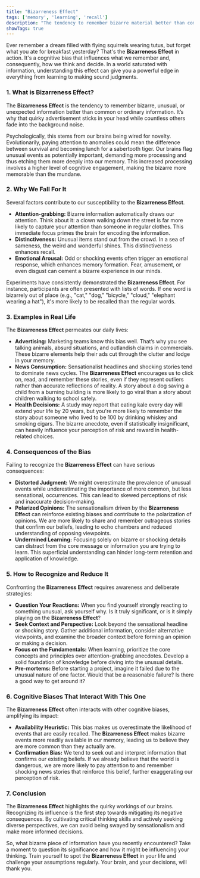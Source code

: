 ```yaml
---
title: "Bizarreness Effect"
tags: ['memory', 'learning', 'recall']
description: "The tendency to remember bizarre material better than common material."
showTags: true
---
```



Ever remember a dream filled with flying squirrels wearing tutus, but forget what you ate for breakfast yesterday? That's the **Bizarreness Effect** in action. It's a cognitive bias that influences what we remember and, consequently, how we think and decide. In a world saturated with information, understanding this effect can give you a powerful edge in everything from learning to making sound judgments.

### 1. What is Bizarreness Effect?

The **Bizarreness Effect** is the tendency to remember bizarre, unusual, or unexpected information better than common or ordinary information. It’s why that quirky advertisement sticks in your head while countless others fade into the background noise.

Psychologically, this stems from our brains being wired for novelty. Evolutionarily, paying attention to anomalies could mean the difference between survival and becoming lunch for a sabertooth tiger. Our brains flag unusual events as potentially important, demanding more processing and thus etching them more deeply into our memory. This increased processing involves a higher level of cognitive engagement, making the bizarre more memorable than the mundane.

### 2. Why We Fall For It

Several factors contribute to our susceptibility to the **Bizarreness Effect**.

*   **Attention-grabbing:** Bizarre information automatically draws our attention. Think about it: a clown walking down the street is far more likely to capture your attention than someone in regular clothes. This immediate focus primes the brain for encoding the information.
*   **Distinctiveness:** Unusual items stand out from the crowd. In a sea of sameness, the weird and wonderful shines. This distinctiveness enhances recall.
*   **Emotional Arousal:** Odd or shocking events often trigger an emotional response, which enhances memory formation. Fear, amusement, or even disgust can cement a bizarre experience in our minds.

Experiments have consistently demonstrated the **Bizarreness Effect**. For instance, participants are often presented with lists of words. If one word is bizarrely out of place (e.g., "cat," "dog," "bicycle," "cloud," "elephant wearing a hat"), it's more likely to be recalled than the regular words.

### 3. Examples in Real Life

The **Bizarreness Effect** permeates our daily lives:

*   **Advertising:** Marketing teams know this bias well. That’s why you see talking animals, absurd situations, and outlandish claims in commercials. These bizarre elements help their ads cut through the clutter and lodge in your memory.
*   **News Consumption:** Sensationalist headlines and shocking stories tend to dominate news cycles. The **Bizarreness Effect** encourages us to click on, read, and remember these stories, even if they represent outliers rather than accurate reflections of reality. A story about a dog saving a child from a burning building is more likely to go viral than a story about children walking to school safely.
*   **Health Decisions:** A study may report that eating kale every day will extend your life by 20 years, but you're more likely to remember the story about someone who lived to be 100 by drinking whiskey and smoking cigars. The bizarre anecdote, even if statistically insignificant, can heavily influence your perception of risk and reward in health-related choices.

### 4. Consequences of the Bias

Failing to recognize the **Bizarreness Effect** can have serious consequences:

*   **Distorted Judgment:** We might overestimate the prevalence of unusual events while underestimating the importance of more common, but less sensational, occurrences. This can lead to skewed perceptions of risk and inaccurate decision-making.
*   **Polarized Opinions:** The sensationalism driven by the **Bizarreness Effect** can reinforce existing biases and contribute to the polarization of opinions. We are more likely to share and remember outrageous stories that confirm our beliefs, leading to echo chambers and reduced understanding of opposing viewpoints.
*   **Undermined Learning:** Focusing solely on bizarre or shocking details can distract from the core message or information you are trying to learn. This superficial understanding can hinder long-term retention and application of knowledge.

### 5. How to Recognize and Reduce It

Confronting the **Bizarreness Effect** requires awareness and deliberate strategies:

*   **Question Your Reactions:** When you find yourself strongly reacting to something unusual, ask yourself why. Is it truly significant, or is it simply playing on the **Bizarreness Effect**?
*   **Seek Context and Perspective:** Look beyond the sensational headline or shocking story. Gather additional information, consider alternative viewpoints, and examine the broader context before forming an opinion or making a decision.
*   **Focus on the Fundamentals:** When learning, prioritize the core concepts and principles over attention-grabbing anecdotes. Develop a solid foundation of knowledge before diving into the unusual details.
*   **Pre-mortems:** Before starting a project, imagine it failed due to the unusual nature of one factor. Would that be a reasonable failure? Is there a good way to get around it?

### 6. Cognitive Biases That Interact With This One

The **Bizarreness Effect** often interacts with other cognitive biases, amplifying its impact:

*   **Availability Heuristic:** This bias makes us overestimate the likelihood of events that are easily recalled. The **Bizarreness Effect** makes bizarre events more readily available in our memory, leading us to believe they are more common than they actually are.
*   **Confirmation Bias:** We tend to seek out and interpret information that confirms our existing beliefs. If we already believe that the world is dangerous, we are more likely to pay attention to and remember shocking news stories that reinforce this belief, further exaggerating our perception of risk.

### 7. Conclusion

The **Bizarreness Effect** highlights the quirky workings of our brains. Recognizing its influence is the first step towards mitigating its negative consequences. By cultivating critical thinking skills and actively seeking diverse perspectives, we can avoid being swayed by sensationalism and make more informed decisions.

So, what bizarre piece of information have you recently encountered? Take a moment to question its significance and how it might be influencing your thinking. Train yourself to spot the **Bizarreness Effect** in your life and challenge your assumptions regularly. Your brain, and your decisions, will thank you.


